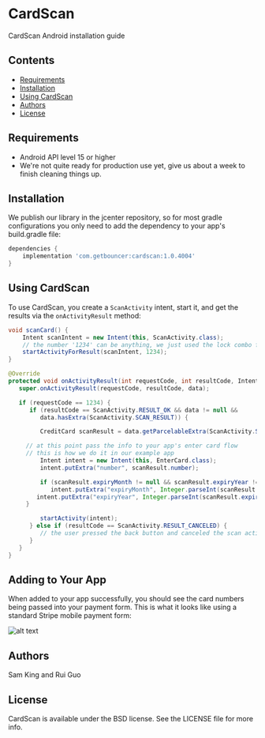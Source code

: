 # CardScan

CardScan Android installation guide

## Contents

* [Requirements](#requirements)
* [Installation](#installation)
* [Using CardScan](#using-cardscan)
* [Authors](#authors)
* [License](#license)

## Requirements

* Android API level 15 or higher
* We're not quite ready for production use yet, give us about a week to finish cleaning things up.

## Installation

We publish our library in the jcenter repository, so for most gradle configurations you only need to add the dependency to your app's build.gradle file:

```gradle
dependencies {
    implementation 'com.getbouncer:cardscan:1.0.4004'
}
```

## Using CardScan

To use CardScan, you create a `ScanActivity` intent, start it, and
get the results via the `onActivityResult` method:

```java
void scanCard() {
    Intent scanIntent = new Intent(this, ScanActivity.class);
    // the number '1234' can be anything, we just used the lock combo for my luggage
    startActivityForResult(scanIntent, 1234);
}

@Override
protected void onActivityResult(int requestCode, int resultCode, Intent data) {
   super.onActivityResult(requestCode, resultCode, data);

   if (requestCode == 1234) {
      if (resultCode == ScanActivity.RESULT_OK && data != null &&
      	 data.hasExtra(ScanActivity.SCAN_RESULT)) {

         CreditCard scanResult = data.getParcelableExtra(ScanActivity.SCAN_RESULT);

	 // at this point pass the info to your app's enter card flow
	 // this is how we do it in our example app
         Intent intent = new Intent(this, EnterCard.class);
         intent.putExtra("number", scanResult.number);

         if (scanResult.expiryMonth != null && scanResult.expiryYear != null) {
            intent.putExtra("expiryMonth", Integer.parseInt(scanResult.expiryMonth));
	    intent.putExtra("expiryYear", Integer.parseInt(scanResult.expiryYear));
	 }

         startActivity(intent);
      } else if (resultCode == ScanActivity.RESULT_CANCELED) {
         // the user pressed the back button and canceled the scan activity
      }
   }
}
```

## Adding to Your App

When added to your app successfully, you should see the card numbers
being passed into your payment form. This is what it looks like using a standard Stripe mobile payment form:

![alt text](https://raw.githubusercontent.com/getbouncer/cardscan-ios/master/card_scan.gif "Card Scan Gif")

## Authors

Sam King and Rui Guo

## License

CardScan is available under the BSD license. See the LICENSE file for more info.
